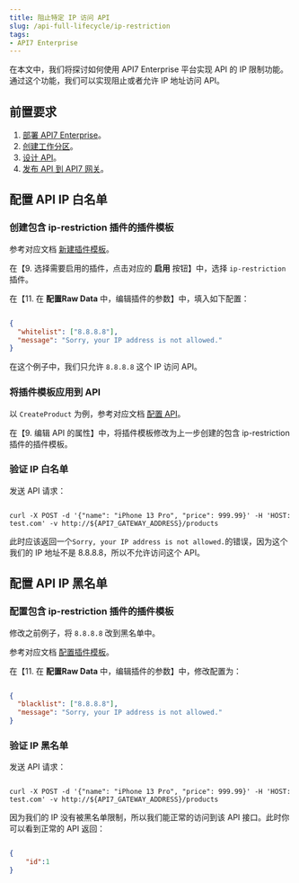 ```yaml
---
title: 阻止特定 IP 访问 API
slug: /api-full-lifecycle/ip-restriction
tags:
- API7 Enterprise
---
```


在本文中，我们将探讨如何使用 API7 Enterprise 平台实现 API 的 IP 限制功能。通过这个功能，我们可以实现阻止或者允许 IP 地址访问 API。

## 前置要求

1. [部署 API7 Enterprise](https://docs.apiseven.com/enterprise/installation/docker)。
2. [创建工作分区](hhttps://docs.apiseven.com/enterprise/user-manual/cluster/workspace#新建工作分区)。
3. [设计 API](https://docs.apiseven.com/enterprise/api-full-lifecycle/design-apis)。
4. [发布 API 到 API7 网关](https://docs.apiseven.com/enterprise/api-full-lifecycle/publish-apis)。

## 配置 API IP 白名单

### 创建包含 ip-restriction 插件的插件模板

参考对应文档 [新建插件模板](https://docs.apiseven.com/enterprise/user-manual/cluster/plugin-template#新建插件模板)。

在【9. 选择需要启用的插件，点击对应的 **启用** 按钮】中，选择 `ip-restriction` 插件。

在【11. 在 **配置Raw Data** 中，编辑插件的参数】中，填入如下配置：

```json

{
  "whitelist": ["8.8.8.8"],
  "message": "Sorry, your IP address is not allowed."
}

```
在这个例子中，我们只允许 `8.8.8.8` 这个 IP 访问 API。

### 将插件模板应用到 API

以 `CreateProduct` 为例，参考对应文档 [配置 API](https://docs.apiseven.com/enterprise/user-manual/cluster/api#配置-api)。

在【9. 编辑 API 的属性】中，将插件模板修改为上一步创建的包含 ip-restriction 插件的插件模板。

### 验证 IP 白名单

发送 API 请求：

```shell

curl -X POST -d '{"name": "iPhone 13 Pro", "price": 999.99}' -H 'HOST: test.com' -v http://${API7_GATEWAY_ADDRESS}/products

```

此时应该返回一个`Sorry, your IP address is not allowed.`的错误，因为这个我们的 IP 地址不是 8.8.8.8，所以不允许访问这个 API。

## 配置 API IP 黑名单

### 配置包含 ip-restriction 插件的插件模板

修改之前例子，将 `8.8.8.8` 改到黑名单中。

参考对应文档 [配置插件模板](https://docs.apiseven.com/enterprise/user-manual/cluster/plugin-template#配置插件模板)。

在【11. 在 **配置Raw Data** 中，编辑插件的参数】中，修改配置为：

```json

{
  "blacklist": ["8.8.8.8"],
  "message": "Sorry, your IP address is not allowed."
}

```

### 验证 IP 黑名单

发送 API 请求：

```shell

curl -X POST -d '{"name": "iPhone 13 Pro", "price": 999.99}' -H 'HOST: test.com' -v http://${API7_GATEWAY_ADDRESS}/products

```

因为我们的 IP 没有被黑名单限制，所以我们能正常的访问到该 API 接口。此时你可以看到正常的 API 返回：

```json

{
    "id":1
}

```
